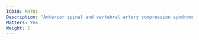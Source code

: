 ```yaml
---
ICD10: M4701
Description: "Anterior spinal and vertebral artery compression syndromes: Occipito-atlanto-axial region"
Matters: Yes
Weight: 1
---
```

